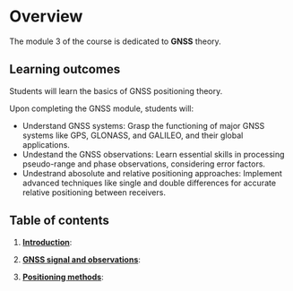 # Overview

The module 3 of the course is dedicated to **GNSS** theory.

## Learning outcomes

Students will learn the basics of GNSS positioning theory.

Upon completing the GNSS module, students will:

- Understand GNSS systems: Grasp the functioning of major GNSS systems like GPS, GLONASS, and GALILEO, and their global applications.
- Undestand the GNSS observations: Learn essential skills in processing pseudo-range and phase observations, considering error factors.
- Undestrand abosolute and relative positioning approaches: Implement advanced techniques like single and double differences for accurate relative positioning between receivers.

## Table of contents

1. **[Introduction](intro.md)**:

2. **[GNSS signal and observations](gnss.md)**:

3. **[Positioning methods](positioning.md)**:
